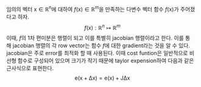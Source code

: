 임의의 벡터 $\mathrm{x \in \mathbb R^n}$에 대하여 $f(\mathrm{x}) \in \mathbb R^m$을 만족하는 다변수 벡터 함수 $f(\mathrm{x})$가 주어졌다고 하자.
$$
f(\mathrm{x}): \mathbb R^n \mapsto \mathbb R^m
$$
이때, $f$의 1차 편미분은 행렬이 되고 이를 특별히 jacobian 행렬이라고 한다. 이를 통해 jacobian 행렬의 각 row vector는 함수 $f$에 대한 gradient라는 것을 알 수 있다. jacobian은 주로 error를 최적화 할 때 사용된다. 이때 cost funtion은 일반적으로 비선형 함수로 구성되어 있으며 크기가 작기 때문에 taylor expension하여 다음과 같은 근사식으로 표현한다.
$$
\mathrm{e(x+\Delta x)=e(x)+J \Delta x}
$$